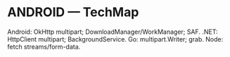 # ANDROID — TechMap

Android: OkHttp multipart; DownloadManager/WorkManager; SAF.
.NET: HttpClient multipart; BackgroundService.
Go: multipart.Writer; grab.
Node: fetch streams/form-data.
